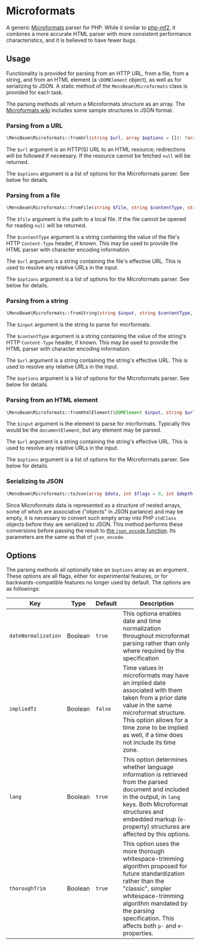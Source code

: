 # Microformats

A generic [Microformats](https://microformats.io/) parser for PHP. While it similar to [php-mf2](https://github.com/microformats/php-mf2), it combines a more accurate HTML parser with more consistent performance characteristics, and it is believed to have fewer bugs.

## Usage

Functionality is provided for parsing from an HTTP URL, from a file, from a string, and from an HTML element (a `\DOMElement` object), as well as for serializing to JSON. A static method of the `MensBeam\Microformats` class is provided for each task.

The parsing methods all return a Microformats structure as an array. The [Microformats wiki](https://microformats.org/wiki/microformats2) includes some sample structures in JSON format.


### Parsing from a URL

```php
\MensBeam\Microformats::fromUrl(string $url, array $options = []): ?array
```

The `$url` argument is an HTTP(S) URL to an HTML resource; redirections will be followed if neceesary. If the resource cannot be fetched `null` will be returned.

The `$options` argument is a list of options for the Microformats parser. See below for details.

### Parsing from a file

```php
\MensBeam\Microformats::fromFile(string $file, string $contentType, string $url, array $options = []): ?array
```

The `$file` argument is the path to a local file. If the file cannot be opened for reading `null` will be returned.

The `$contentType` argument is a string containing the value of the file's HTTP `Content-Type` header, if known. This may be used to provide the HTML parser with character encoding information.

The `$url` argument is a string containing the file's effective URL. This is used to resolve any relative URLs in the input.

The `$options` argument is a list of options for the Microformats parser. See below for details.

### Parsing from a string

```php
\MensBeam\Microformats::fromString(string $input, string $contentType, string $url, array $options = []): array
```

The `$input` argument is the string to parse for micrformats.

The `$contentType` argument is a string containing the value of the string's HTTP `Content-Type` header, if known. This may be used to provide the HTML parser with character encoding information.

The `$url` argument is a string containing the string's effective URL. This is used to resolve any relative URLs in the input.

The `$options` argument is a list of options for the Microformats parser. See below for details.

### Parsing from an HTML element

```php
\MensBeam\Microformats::fromHtmlElement(\DOMElement $input, string $url, array $options = []): array
```

The `$input` argument is the element to parse for micrformats. Typically this would be the `documentElement`, but any element may be parsed.

The `$url` argument is a string containing the string's effective URL. This is used to resolve any relative URLs in the input.

The `$options` argument is a list of options for the Microformats parser. See below for details.

### Serializing to JSON

```php
\MensBeam\Microformats::toJson(array $data, int $flags = 0, int $depth = 512): string
```

Since Microformats data is represented as a structure of nested arrays, some of which are associative ("objects" in JSON parlance) and may be empty, it is necessary to convert such empty array into PHP `stdClass` objects before they are serialized to JSON. This method performs these conversions before passing the result to [the `json_encode` function](https://www.php.net/manual/en/function.json-encode). Its parameters are the same as that of `json_encode`.

## Options

The parsing methods all optionally take an `$options` array as an argument. These options are all flags, either for experimental features, or for backwards-compatible features no longer used by default. The options are as followings:

| Key                 | Type    | Default | Description
|---------------------|---------|---------|------------
| `dateNormalization` | Boolean | `true`  | This optiona enables date and time normalization throughout microformat parsing rather than only where required by the specification
| `impliedTz`         | Boolean | `false` | Time values in microformats may have an implied date associated with them taken from a prior date value in the same microformat structure. This option allows for a time zone to be implied as well, if a time does not include its time zone.
| `lang`              | Boolean | `true`  | This option determines whether language information is retrieved from the parsed document and included in the output, in `lang` keys. Both Microformat structures and embedded markup (`e-` property) structures are affected by this options.
| `thoroughTrim`      | Boolean | `true`  | This option uses the more thorough whitespace-trimming algorithm proposed for future standardization rather than the "classic", simpler whitespace-trimming algorithm mandated by the parsing specification. This affects both `p-` and `e-` properties.
